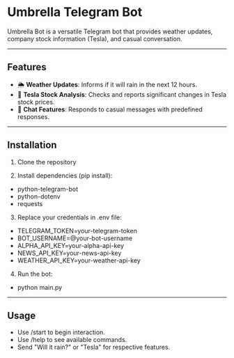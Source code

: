 # Umbrella Telegram Bot

Umbrella Bot is a versatile Telegram bot that provides weather updates, company stock information (Tesla), and casual conversation.

---

## Features

- 🌦️ **Weather Updates**: Informs if it will rain in the next 12 hours.
- 🚀 **Tesla Stock Analysis**: Checks and reports significant changes in Tesla stock prices.
- 💬 **Chat Features**: Responds to casual messages with predefined responses.

---

## Installation

1. Clone the repository

2. Install dependencies (pip install):
- python-telegram-bot
- python-dotenv
- requests

3. Replace your credentials in .env file:
- TELEGRAM_TOKEN=your-telegram-token
- BOT_USERNAME=@your-bot-username
- ALPHA_API_KEY=your-alpha-api-key
- NEWS_API_KEY=your-news-api-key
- WEATHER_API_KEY=your-weather-api-key

4. Run the bot:
- python main.py

---

## Usage
- Use /start to begin interaction.
- Use /help to see available commands.
- Send "Will it rain?" or "Tesla" for respective features.
